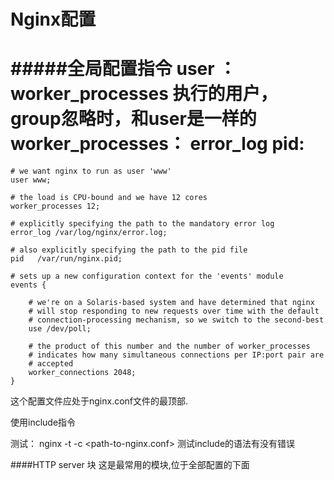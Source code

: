 Nginx配置
========
#####全局配置指令
user ：worker_processes 执行的用户，group忽略时，和user是一样的  
worker_processes：
error_log
pid:
==================

    # we want nginx to run as user 'www'
    user www;

    # the load is CPU-bound and we have 12 cores
    worker_processes 12;

    # explicitly specifying the path to the mandatory error log
    error_log /var/log/nginx/error.log;

    # also explicitly specifying the path to the pid file
    pid   /var/run/nginx.pid;

    # sets up a new configuration context for the 'events' module
    events {

        # we're on a Solaris-based system and have determined that nginx
        # will stop responding to new requests over time with the default
        # connection-processing mechanism, so we switch to the second-best
        use /dev/poll;

        # the product of this number and the number of worker_processes
        # indicates how many simultaneous connections per IP:port pair are
        # accepted
        worker_connections 2048;
    }
    
这个配置文件应处于nginx.conf文件的最顶部.  

使用include指令

测试：
nginx -t -c <path-to-nginx.conf>
测试include的语法有没有错误

####HTTP server 块
这是最常用的模块,位于全部配置的下面

